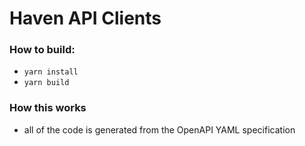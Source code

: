 # Haven API Clients

### How to build:

* `yarn install`
* `yarn build`

### How this works
* all of the code is generated from the OpenAPI YAML specification
